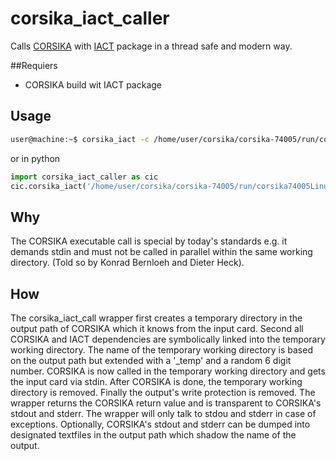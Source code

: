 # corsika_iact_caller

Calls [CORSIKA](https://www.ikp.kit.edu/corsika/) with [IACT](https://www.mpi-hd.mpg.de/hfm/~bernlohr/iact-atmo/) package in a thread safe and modern way.

##Requiers
- CORSIKA build wit IACT package

## Usage
```bash
user@machine:~$ corsika_iact -c /home/user/corsika/corsika-74005/run/corsika74005Linux_QGSII_urqmd -i corsika_input_card.txt 
```

or in python
```python
import corsika_iact_caller as cic
cic.corsika_iact('/home/user/corsika/corsika-74005/run/corsika74005Linux_QGSII_urqmd', '/home/user/corsika/corsika_input_card.txt')
```

## Why
The CORSIKA executable call is special by today's standards e.g. it demands stdin and must not be called in parallel within the same working directory. (Told so by Konrad Bernloeh and Dieter Heck).

## How
The corsika_iact_call wrapper first creates a temporary directory in the output path of CORSIKA which it knows from the input card. Second all CORSIKA and IACT dependencies are symbolically linked into the temporary working directory. The name of the temporary working directory is based on the output path but extended with a '_temp' and a random 6 digit number. CORSIKA is now called in the temporary working directory and gets the input card via stdin. After CORSIKA is done, the temporary working directory is removed. Finally the output's write protection is removed. The wrapper returns the CORSIKA return value and is transparent to CORSIKA's stdout and stderr. The wrapper will only talk to stdou and stderr in case of exceptions. Optionally, CORSIKA's stdout and stderr can be dumped into designated textfiles in the output path which shadow the name of the output.
